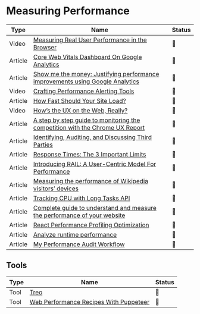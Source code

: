# Measuring Performance

| Type    | Name                                                                                                                                                                                            | Status          |
| ------- | ----------------------------------------------------------------------------------------------------------------------------------------------------------------------------------------------- | --------------- |
| Video   | [Measuring Real User Performance in the Browser](https://www.youtube.com/watch?v=yrWLi524YLM)                                                                                                   | :bookmark_tabs: |
| Article | [Core Web Vitals Dashboard On Google Analytics](https://calendar.perfplanet.com/2021/core-web-vitals-dashboard-on-google-analytics)                                                             | :bookmark_tabs: |
| Article | [Show me the money: Justifying performance improvements using Google Analytics](https://dev.to/thegreengreek/show-me-the-money-justifying-performance-improvements-using-google-analytics-3231) | :bookmark_tabs: |
| Video   | [Crafting Performance Alerting Tools](https://www.youtube.com/watch?v=7CaEESxbu2s&ab_channel=EtsyEng)                                                                                           | :bookmark_tabs: |
| Article | [How Fast Should Your Site Load?](https://medium.com/firebase-developers/how-fast-should-your-site-load-cfb14be48e8b)                                                                           | :bookmark_tabs: |
| Video   | [How’s the UX on the Web, Really?](https://vimeo.com/254834890)                                                                                                                                 | :bookmark_tabs: |
| Article | [A step by step guide to monitoring the competition with the Chrome UX Report](https://dev.to/chromiumdev/a-step-by-step-guide-to-monitoring-the-competition-with-the-chrome-ux-report-4k1o)    | :bookmark_tabs: |
| Article | [Identifying, Auditing, and Discussing Third Parties](https://csswizardry.com/2018/05/identifying-auditing-discussing-third-parties/)                                                           | :bookmark_tabs: |
| Article | [Response Times: The 3 Important Limits](https://www.nngroup.com/articles/response-times-3-important-limits)                                                                                    | :bookmark_tabs: |
| Article | [Introducing RAIL: A User-Centric Model For Performance](https://www.smashingmagazine.com/2015/10/rail-user-centric-model-performance)                                                          | :bookmark_tabs: |
| Article | [Measuring the performance of Wikipedia visitors’ devices](https://techblog.wikimedia.org/2020/05/07/measuring-the-performance-of-wikipedia-visitors-devices)                                   | :bookmark_tabs: |
| Article | [Tracking CPU with Long Tasks API](https://calendar.perfplanet.com/2017/tracking-cpu-with-long-tasks-api)                                                                                       | :bookmark_tabs: |
| Article | [Complete guide to understand and measure the performance of your website](https://bejamas.io/blog/guide-to-web-performance)                                                                    | :bookmark_tabs: |
| Article | [React Performance Profiling Optimization](https://calibreapp.com/blog/react-performance-profiling-optimization)                                                                                | :bookmark_tabs: |
| Article | [Analyze runtime performance](https://developer.chrome.com/docs/devtools/evaluate-performance)                                                                                                  | :bookmark_tabs: |
| Article | [My Performance Audit Workflow](https://aerotwist.com/blog/my-performance-audit-workflow)                                                                                                       | :bookmark_tabs: |

## Tools

| Type | Name                                                                                    | Status          |
| ---- | --------------------------------------------------------------------------------------- | --------------- |
| Tool | [Treo](https://treo.sh)                                                                 | :bookmark_tabs: |
| Tool | [Web Performance Recipes With Puppeteer](https://addyosmani.com/blog/puppeteer-recipes) | :bookmark_tabs: |
